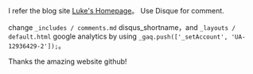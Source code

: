 I refer the blog site  [Luke's Homepage](http://geeklu.com)。
Use Disque for comment.

change `_includes / comments.md`  disqus_shortname，and  `_layouts / default.html` google analytics by using  `_gaq.push(['_setAccount', 'UA-12936429-2']);`。

Thanks the amazing website github!
